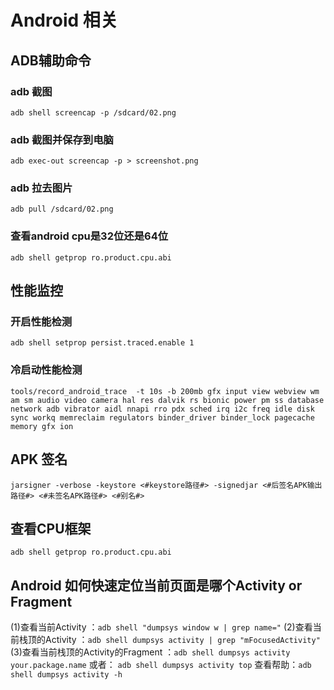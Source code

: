 # Android 相关

## ADB辅助命令

### adb 截图

```
adb shell screencap -p /sdcard/02.png
```
### adb 截图并保存到电脑
```
adb exec-out screencap -p > screenshot.png
```

### adb 拉去图片
```
adb pull /sdcard/02.png
```

### 查看android cpu是32位还是64位

```
adb shell getprop ro.product.cpu.abi
```

## 性能监控

### 开启性能检测

```
adb shell setprop persist.traced.enable 1
```

### 冷启动性能检测
```
tools/record_android_trace  -t 10s -b 200mb gfx input view webview wm am sm audio video camera hal res dalvik rs bionic power pm ss database network adb vibrator aidl nnapi rro pdx sched irq i2c freq idle disk sync workq memreclaim regulators binder_driver binder_lock pagecache memory gfx ion
```

## APK 签名
```
jarsigner -verbose -keystore <#keystore路径#> -signedjar <#后签名APK输出路径#> <#未签名APK路径#> <#别名#>
```

## 查看CPU框架
```
adb shell getprop ro.product.cpu.abi
```

## Android 如何快速定位当前页面是哪个Activity or Fragment
(1)查看当前Activity ：```adb shell "dumpsys window w | grep name="```
(2)查看当前栈顶的Activity ：```adb shell dumpsys activity | grep "mFocusedActivity"```
(3)查看当前栈顶的Activity的Fragment ：```adb shell dumpsys activity your.package.name```
或者：
```adb shell dumpsys activity top```
查看帮助：```adb shell dumpsys activity -h```
